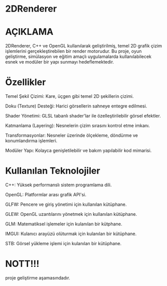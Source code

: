 # 2DRenderer

# AÇIKLAMA

2DRenderer, C++ ve OpenGL kullanılarak geliştirilmiş, temel 2D grafik çizim işlemlerini gerçekleştirebilen bir render motorudur. Bu proje, oyun geliştirme, simülasyon ve eğitim amaçlı uygulamalarda kullanılabilecek esnek ve modüler bir yapı sunmayı hedeflemektedir.

# Özellikler
Temel Şekil Çizimi: Kare, üçgen gibi temel 2D şekillerin çizimi.

Doku (Texture) Desteği: Harici görsellerin sahneye entegre edilmesi.

Shader Yönetimi: GLSL tabanlı shader'lar ile özelleştirilebilir görsel efektler.

Katmanlama (Layering): Nesnelerin çizim sırasını kontrol etme imkanı.

Transformasyonlar: Nesneler üzerinde ölçekleme, döndürme ve konumlandırma işlemleri.

Modüler Yapı: Kolayca genişletilebilir ve bakım yapılabilir kod mimarisi.

# Kullanılan Teknolojiler

C++: Yüksek performanslı sistem programlama dili.

OpenGL: Platformlar arası grafik API'si.

GLFW: Pencere ve giriş yönetimi için kullanılan kütüphane.

GLEW: OpenGL uzantılarını yönetmek için kullanılan kütüphane.

GLM: Matematiksel işlemeler için kulanılan bir kütphane.

IMGUI: Kulanıcı arayüzü olüturmak için kulanılan bir kütüphane.

STB: Görsel yükleme işlemi için kulanılan bir kütüphane.

# NOTT!!!

proje geliştirme aşamasındadır.
